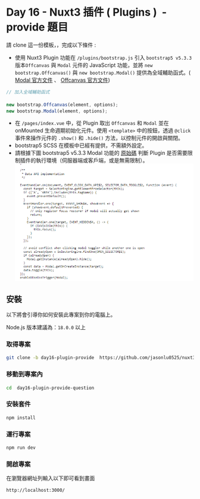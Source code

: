 # Day 16 - Nuxt3 插件 ( Plugins )  - provide 題目

請 clone 這一份模板，，完成以下條件 :

- 使用 Nuxt3 Plugin 功能在 `/plugins/bootstrap.js` 引入 `bootstrap5 v5.3.3` 版本`Offcanvas` 與 `Modal` 元件的 JavaScript 功能，並將 `new bootstrap.Offcanvas()` 與 `new bootstrap.Modal()` 提供為全域輔助函式。( [Modal 官方文件](https://getbootstrap.com/docs/5.3/components/modal/#methods) 、 [Offcanvas 官方文件](https://getbootstrap.com/docs/5.3/components/offcanvas/#how-it-works))

```jsx
// 加入全域輔助函式

new bootstrap.Offcanvas(element, options);
new bootstrap.Modal(element, options);
```

- 在 `/pages/index.vue` 中，從 Plugin 取出 `Offcanvas` 和 `Modal` 並在 onMounted 生命週期初始化元件。使用 `<template>` 中的按鈕，透過 `@click` 事件來操作元件的 `.show()` 和 `.hide()` 方法，以控制元件的開啟與關閉。
- bootstrap5 SCSS 在模板中已經有提供，不需額外設定。
- 請根據下圖 bootstrap5 v5.3.3 Modal 功能的 [原始碼](https://cdn.jsdelivr.net/npm/bootstrap@5.3.3/dist/js/bootstrap.bundle.js) 判斷 Plugin 是否需要限制插件的執行環境（伺服器端或客戶端，或是無需限制）。
  ![題目示意圖](image.png)

## 安裝

以下將會引導你如何安裝此專案到你的電腦上。

Node.js 版本建議為：`18.0.0` 以上

### 取得專案

```bash
git clone -b day16-plugin-provide  https://github.com/jasonlu0525/nuxt3-live-question.git day16-plugin-provide-question
```

### 移動到專案內

```bash
cd  day16-plugin-provide-question
```

### 安裝套件

```bash
npm install
```

### 運行專案

```bash
npm run dev
```

### 開啟專案

在瀏覽器網址列輸入以下即可看到畫面

```bash
http://localhost:3000/
```
